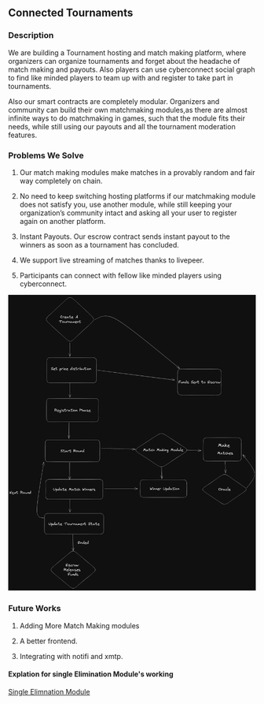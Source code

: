 ﻿## Connected Tournaments

### Description 
We are building a Tournament hosting and match making platform, where organizers can organize tournaments and forget about the headache of match making and payouts. Also players can use cyberconnect social graph to find like minded players to team up with and register to take part in tournaments.

Also our smart contracts are completely modular. Organizers and community can build their own matchmaking modules,as there are almost infinite ways to do matchmaking in games, such that the module fits their needs, while still using our payouts and all the tournament moderation features.

### Problems We Solve
1.  Our match making modules make matches in a provably random and fair way completely on chain.
    
2.  No need to keep switching hosting platforms if our matchmaking module does not satisfy you, use another module, while still keeping your organization’s community intact and asking all your user to register again on another platform.
    
3.  Instant Payouts. Our escrow contract sends instant payout to the winners as soon as a tournament has concluded.
    
4.  We support live streaming of matches thanks to livepeer.
    
5.  Participants can connect with fellow like minded players using cyberconnect.

![Methodology](https://github.com/Kalyan-Singh/CC2023/blob/main/frontend/public/Methodology.png)
### Future Works
1.  Adding More Match Making modules
    
2.  A better frontend.
    
3.  Integrating with notifi and xmtp.

#### Explation for single Elimination Module's working
 [Single Elimnation Module](https://drive.google.com/file/d/1A24JDrMs7BouJ6-atgFIL1hB1jW5h724/view?usp=sharing)

